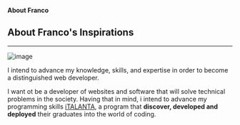 **About Franco**

## **About Franco's Inspirations**

---

![image](https://avatars.githubusercontent.com/u/87659308?s=400&u=2dedd8184182fd743b6f710c52d6a89089360d34&v=4)

I intend to advance my knowledge, skills, and expertise in order to become a
distinguished web developer.

I want ot be a developer of websites and software that will solve technical
problems in the society. Having that in mind, i intend to advance my programming
skills [iTALANTA](https://italanta.net/), a program that **discover, developed
and deployed** their graduates into the world of coding.
